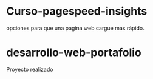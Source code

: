 # Curso-pagespeed-insights
opciones para que una pagina web cargue mas rápido.

# desarrollo-web-portafolio
Proyecto realizado 
